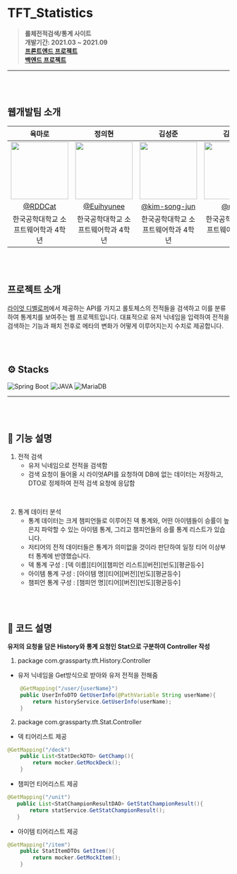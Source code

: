 # TFT_Statistics
> **롤체전적검색/통계 사이트** <br/> **개발기간: 2021.03 ~ 2021.09** <br/> **[프론트엔드 프로젝트](https://github.com/nulzi/MaroMaro)** <br/> **[백엔드 프로젝트](https://github.com/Euihyunee/TFT_Statistics)**
---
<br/><br/>

## 웹개발팀 소개 

|육마로|정의현|김성준|김태영|
|:---:|:---:|:---:|:---:|
|<img width="130px" src="https://avatars.githubusercontent.com/u/55569476?v=4"/>|<img width="130px" src="https://avatars.githubusercontent.com/u/98465697?v=4"/>|<img width="130px" src="https://avatars.githubusercontent.com/u/90247223?v=4"/>|<img width="130px" src="https://avatars.githubusercontent.com/u/74344132?v=4"/>|
|[@RDDCat](https://github.com/RDDcat)|[@Euihyunee](https://github.com/Euihyunee)|[@kim-song-jun](https://github.com/kim-song-jun)|[@nulzi](https://github.com/nulzi)|
|한국공학대학교 소프트웨어학과 4학년|한국공학대학교 소프트웨어학과 4학년|한국공학대학교 소프트웨어학과 4학년|한국공학대학교 소프트웨어학과 4학년|
<br/><br/>

## 프로젝트 소개 

[라이엇 디벨로퍼](https://developer.riotgames.com/)에서 제공하는 API를 가지고 롤토체스의 전적들을 검색하고 이를 분류하여 통계치를 보여주는 웹 프로젝트입니다. 대표적으로 유저 닉네임을 입력하여 전적을 검색하는 기능과 패치 전후로 메타의 변화가 어떻게 이루어지는지 수치로 제공합니다. 


<br/><br/>

## ⚙️ Stacks 

![Spring Boot](https://camo.githubusercontent.com/bc562412c99f666d8c2f62485201afe06dec01a60e4a2879a350197dcfb7acc5/68747470733a2f2f696d672e736869656c64732e696f2f62616467652f737072696e672d3644423333463f7374796c653d666f722d7468652d6261646765266c6f676f3d737072696e67266c6f676f436f6c6f723d7768697465) ![JAVA](https://camo.githubusercontent.com/a0f9c9f1295e65f8c081e5e6073840e309726163c310542f8c0acb5aa60ba5ad/68747470733a2f2f696d672e736869656c64732e696f2f62616467652f4a4156412d3030373339363f7374796c653d666f722d7468652d6261646765266c6f676f3d6a617661266c6f676f436f6c6f723d7768697465) ![MariaDB](https://camo.githubusercontent.com/876c5ee70891ede4dbc02eda4cfb28ad64f5c12bcb86c1110bbb7026e66c5a4e/68747470733a2f2f696d672e736869656c64732e696f2f62616467652f6d6172696144422d3030333534353f7374796c653d666f722d7468652d6261646765266c6f676f3d6d617269614442266c6f676f436f6c6f723d7768697465)

---
<br/><br/>

## 📱 기능 설명 

1. 전적 검색
    - 유저 닉네임으로 전적을 검색함
    - 검색 요청이 들어올 시 라이엇API를 요청하여 DB에 없는 데이터는 저장하고,  
    DTO로 정제하여 전적 검색 요청에 응답함 

<br/>

2. 통계 데이터 분석 
    - 통계 데이터는 크게 챔피언들로 이루어진 덱 통계와, 어떤 아이템들이 승률이 높은지 파악할 수 있는 아이템 통계, 그리고 챔피언들의 승률 통계 리스트가 있습니다. 
    - 저티어의 전적 데이터들은 통계가 의미없을 것이라 판단하여 일정 티어 이상부터 통계에 반영했습니다.
    - 덱 통계 구성 : [덱 이름][티어][챔피언 리스트][버전][빈도][평균등수]
    - 아이템 통계 구성 : [아이템 명][티어][버전][빈도][평균등수]
    - 챔피언 통계 구성 : [챔피언 명][티어][버전][빈도][평균등수]

<br/><br/>

## 🔐 코드 설명 

**유저의 요청을 담은 History와 통계 요청인 Stat으로 구분하여 Controller 작성**
<br/>

1. package com.grassparty.tft.History.Controller

- 유저 닉네임을 Get방식으로 받아와 유저 전적을 전해줌
```java
    @GetMapping("/user/{userName}")
    public UserInfoDTO GetUserInfo(@PathVariable String userName){
        return historyService.GetUserInfo(userName);
    }
```

2. package com.grassparty.tft.Stat.Controller

- 덱 티어리스트 제공 
```java
@GetMapping("/deck")
    public List<StatDeckDTO> GetChamp(){
        return mocker.GetMockDeck();
    }
```  
- 챔피언 티어리스트 제공
 ```java
@GetMapping("/unit")
    public List<StatChampionResultDAO> GetStatChampionResult(){
        return statService.GetStatChampionResult();
    }
```
- 아이템 티어리스트 제공 
```java
@GetMapping("/item")
    public StatItemDTOs GetItem(){
        return mocker.GetMockItem();
    }
```
